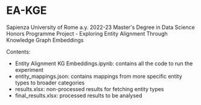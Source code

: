 # EA-KGE

Sapienza University of Rome a.y. 2022-23
Master's Degree in Data Science
Honors Programme Project - Exploring Entity Alignment Through Knowledge Graph Embeddings

Contents: 
* Entity Alignment KG Embeddings.ipynb: contains all the code to run the experiment
* entity_mappings.json: contains mappings from more specific entity types to broader categories
* results.xlsx: non-processed results for fetching entity types
* final_results.xlsx: processed results to be analysed
